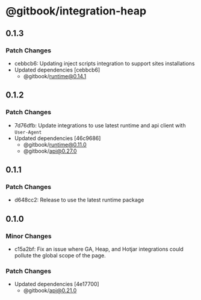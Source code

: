# @gitbook/integration-heap

## 0.1.3

### Patch Changes

-   cebbcb6: Updating inject scripts integration to support sites installations
-   Updated dependencies [cebbcb6]
    -   @gitbook/runtime@0.14.1

## 0.1.2

### Patch Changes

-   7d76dfb: Update integrations to use latest runtime and api client with `User-Agent`
-   Updated dependencies [46c9686]
    -   @gitbook/runtime@0.11.0
    -   @gitbook/api@0.27.0

## 0.1.1

### Patch Changes

-   d648cc2: Release to use the latest runtime package

## 0.1.0

### Minor Changes

-   c15a2bf: Fix an issue where GA, Heap, and Hotjar integrations could pollute the global scope of the page.

### Patch Changes

-   Updated dependencies [4e17700]
    -   @gitbook/api@0.21.0
